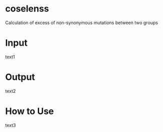 # coselenss
Calculation of excess of non-synonymous mutations between two groups

# Input
text1

# Output
text2

# How to Use
text3
